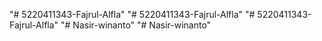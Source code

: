 "# 5220411343-Fajrul-Alfla" 
"# 5220411343-Fajrul-Alfla" 
"# 5220411343-Fajrul-Alfla" 
"# Nasir-winanto" 
"# Nasir-winanto" 
